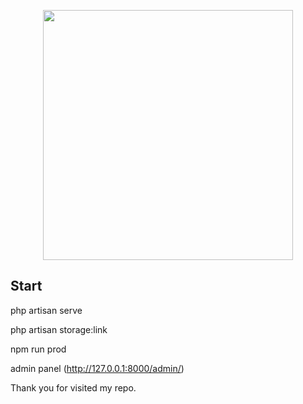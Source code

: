 <p align="center"><a href="https://laravel.com" target="_blank"><img src="https://raw.githubusercontent.com/laravel/art/master/logo-lockup/5%20SVG/2%20CMYK/1%20Full%20Color/laravel-logolockup-cmyk-red.svg" width="400"></a></p>

## Start

php artisan serve

php artisan storage:link

npm run prod

admin panel (http://127.0.0.1:8000/admin/)

Thank you for visited my repo.

